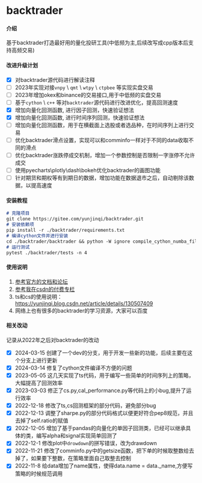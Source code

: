 # backtrader

#### 介绍
基于backtrader打造最好用的量化投研工具(中低频为主,后续改写成cpp版本后支持高频交易)


#### 改进升级计划

- [x] 对backtrader源代码进行解读注释
- [ ] 2023年实现对接`vnpy` \ `qmt` \ `wtpy` \ `ctpbee` 等实现实盘交易
- [ ] 2023年增加okex和binance的交易接口,用于中低频的实盘交易
- [ ] 基于`cython` \  `c++`  等对`backtrader`源代码进行改进优化，提高回测速度
- [x] 增加向量化回测函数, 进行因子回测，快速验证想法
- [x] 增加向量化回测函数, 进行时间序列回测，快速验证想法
- [ ] 增加向量化回测函数，用于在横截面上选股或者选品种，在时间序列上进行交易
- [ ] 优化backtrader滑点设置，实现可以和comminfo一样对于不同的data收取不同的滑点
- [ ] 优化backtrader涨跌停成交机制，增加一个参数控制是否限制一字涨停不允许成交
- [ ] 使用pyecharts\plotly\dash\bokeh优化backtrader的画图功能
- [ ] 针对期货和期权等有到期日的数据，增加功能在数据退市之后，自动剔除该数据，以提高速度

#### 安装教程
```markdown
# 克隆项目
git clone https://gitee.com/yunjinqi/backtrader.git
# 安装依赖项
pip install -r ./backtrader/requirements.txt
# 编译cython文件并进行安装
cd ./backtrader/backtrader && python -W ignore compile_cython_numba_files.py && cd .. && cd .. && pip install -U ./backtrader/
# 运行测试
pytest ./backtrader/tests -n 4
```

#### 使用说明

1. [参考官方的文档和论坛](https://www.backtrader.com/)
2. [参考我在csdn的付费专栏](https://blog.csdn.net/qq_26948675/category_10220116.html)
3. ts和cs的使用说明：https://yunjinqi.blog.csdn.net/article/details/130507409
4.  网络上也有很多的backtrader的学习资源，大家可以百度

#### 相关改动

记录从2022年之后对backtrader的改动
- [x]    2024-03-15 创建了一个dev的分支，用于开发一些新的功能，后续主要在这个分支上进行更新
- [x]    2024-03-14 修复了cython文件编译不方便的问题
- [x]    2023-05-05 这几天实现了ts代码，用于编写一些简单的时间序列上的策略，大幅提高了回测效率
- [x]    2023-03-03 修正了cs.py,cal_performance.py等代码上的小bug,提升了运行效率
- [x]    2022-12-18 修改了ts,cs回测框架的部分代码，避免部分bug
- [x]    2022-12-13 调整了sharpe.py的部分代码格式以便更好符合pep8规范，并且去掉了self.ratio的赋值
- [x]    2022-12-05 增加了基于pandas的向量化的单因子回测类，已经可以继承具体的类，编写alpha和signal实现简单回测了
- [x]    2022-12-1  修改plot中`drowdown`的拼写错误，改为drawdown
- [x]    2022-11-21 修改了comminfo.py中的getsize函数，把下单的时候取整数给去掉了，如果要下整数，在策略里面自己取整去控制
- [x]    2022-11-8 给data增加了name属性，使得data.name = data._name,方便写策略的时候规范调用

